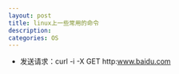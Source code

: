 ```yaml
---
layout: post
title: linux上一些常用的命令
description: 
categories: OS
---
```


* 发送请求：curl -i -X GET http:www.baidu.com
